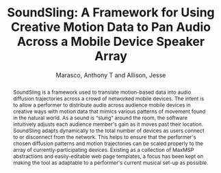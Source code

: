 --- 
title: "SoundSling: A Framework for Using Creative Motion Data to Pan Audio Across a Mobile Device Speaker Array" 
abstract: "SoundSling is a framework used to translate motion-based data into audio diffusion trajectories across a crowd of networked mobile devices. The intent is to allow a performer to distribute audio across audience mobile devices in creative ways with motion data that mimics various patterns of movement found in the natural world. As a sound is “slung” around the room, the software intuitively adjusts each audience member's gain as it moves past their location. SoundSling adapts dynamically to the total number of devices as users connect to or disconnect from the network. This helps to ensure that the performer's chosen diffusion patterns and motion trajectories can be scaled properly to the array of currently-participating devices. Existing as a collection of MaxMSP abstractions and easily-editable web page templates, a focus has been kept on making the tool as adaptable to a performer's current musical set-up as possible." 
address: "Berlin, Germany" 
author: "Marasco, Anthony T and Allison, Jesse"
webAuthor: "Anthony T Marasco, Jesse Allison" 
booktitle: "Proceedings of the International Web Audio Conference" 
editor: "Monschke, Jan and Guttandin, Christoph and Schnell, Norbert and Jenkinson, Thomas and Schaedler, Jack" 
month: "September"
pages: "" 
publisher: "TU Berlin" 
series: "WAC '18"
track: "Paper"  
year: "2018" 
id: "2018_21" 
tags: year2018
media: none 
pdflink: /_data/papers/pdf/2018/2018_21.pdf
ISSN: 2663-5844
---